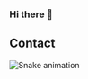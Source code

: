 ### Hi there 👋

<!--
**Nitheshmanimaran/Nitheshmanimaran** is a ✨ _special_ ✨ repository because its `README.md` (this file) appears on your GitHub profile.

Here are some ideas to get you started:

- 🔭 I’m currently working on ...
- 🌱 I’m currently learning ...
- 👯 I’m looking to collaborate on ...
- 🤔 I’m looking for help with ...
- 💬 Ask me about ...
- 📫 How to reach me: ...
- 😄 Pronouns: ...
- ⚡ Fun fact: ...
-->
## Contact 
<div> 
 
  ![Snake animation](https://github.com/eagrundy/eagrundy/blob/output/github-contribution-grid-snake.svg)
 
</div>
